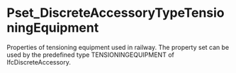 # Pset_DiscreteAccessoryTypeTensioningEquipment

Properties of tensioning equipment used in railway. The property set can be used by the predefined type TENSIONINGEQUIPMENT of IfcDiscreteAccessory.

